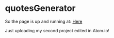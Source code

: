 # quotesGenerator

So the page is up and running at: <a href="https://vin3b.github.io/quotesGenerator/">Here</a>

Just uploading my second project edited in Atom.io!
